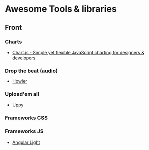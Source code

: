 # Awesome Tools & libraries

## Front

### Charts

- [Chart.js - Simple yet flexible JavaScript charting for designers & developers](http://www.chartjs.org/)

### Drop the beat (audio)

- [Howler](https://howlerjs.com/)

### Upload'em all

- [Uppy](http://uppy.io/)


### Frameworks CSS

### Frameworks JS
- [Angular Light](http://angularlight.org/)